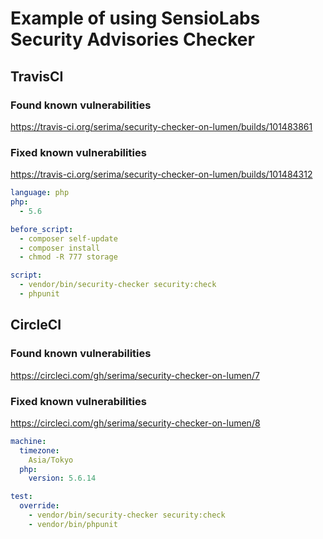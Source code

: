 # Example of using SensioLabs Security Advisories Checker

## TravisCI

### Found known vulnerabilities

https://travis-ci.org/serima/security-checker-on-lumen/builds/101483861

### Fixed known vulnerabilities

https://travis-ci.org/serima/security-checker-on-lumen/builds/101484312

```yaml
language: php
php:
  - 5.6

before_script:
  - composer self-update
  - composer install
  - chmod -R 777 storage

script:
  - vendor/bin/security-checker security:check
  - phpunit
```

## CircleCI

### Found known vulnerabilities

https://circleci.com/gh/serima/security-checker-on-lumen/7

### Fixed known vulnerabilities

https://circleci.com/gh/serima/security-checker-on-lumen/8

```yaml
machine:
  timezone:
    Asia/Tokyo
  php:
    version: 5.6.14

test:
  override:
    - vendor/bin/security-checker security:check
    - vendor/bin/phpunit
```
